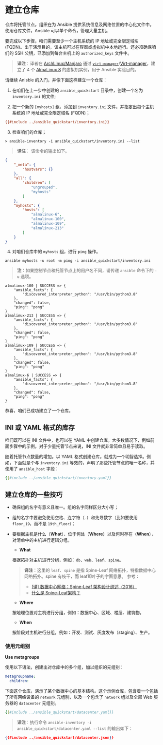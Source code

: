 # 建立仓库

仓库将托管节点，组织在为 Ansible 提供系统信息及网络位置的中心化文件中。使用仓库文件，Ansible 可以单个命令，管理大量主机。

要完成以下步骤，咱们需要至少一个主机系统的 IP 地址或完全限定域名 (FQDN)。出于演示目的，该主机可以在容器或虚拟机中本地运行。还必须确保咱们的 SSH 公钥，已添加到每台主机上的 `authorized_keys` 文件中。

> **译注**：译者在 [ArchLinux/Manjaro](https://manjaro.org/) 通过 [`virt-manager`](https://virt-manager.org/)/[Virt-manager](https://wiki.manjaro.org/index.php/Virt-manager)，建立了 4 个 [AlmaLinux 8](https://almalinux.org/) 的虚拟机实例，用于 Ansible 实验目的。

请继续 Anisble 的入门，并像下面这样建立一个仓库：

1. 在咱们在上一步中创建的 `ansible_quickstart` 目录中，创建一个名为 `inventory.ini` 的文件;

2. 把一个新的 `[myhosts]` 组，添加到 `inventory.ini` 文件，并指定出每个主机系统的 IP 地址或完全限定域名 (FQDN)；

```ini
{{#include ../ansible_quickstart/inventory.ini}}
```

3. 检查咱们的仓库；

```console
> ansible-inventory -i ansible_quickstart/inventory.ini --list
```

> **译注**： 该命令的输出如下。


```json
{
    "_meta": {
        "hostvars": {}
    },
    "all": {
        "children": [
            "ungrouped",
            "myhosts"
        ]
    },
    "myhosts": {
        "hosts": [
            "almalinux-6",
            "almalinux-100",
            "almalinux-109",
            "almalinux-213"
        ]
    }
}
```

4. 对咱们仓库中的 `myhosts` 组，进行 `ping` 操作。

```console
ansible myhosts -u root -m ping -i ansible_quickstart/inventory.ini
```

> **注**：如果控制节点和托管节点上的用户名不同，请传递 `ansible` 命令下的 `-u` 选项。

```console
almalinux-100 | SUCCESS => {
    "ansible_facts": {
        "discovered_interpreter_python": "/usr/bin/python3.8"
    },
    "changed": false,
    "ping": "pong"
}
almalinux-213 | SUCCESS => {
    "ansible_facts": {
        "discovered_interpreter_python": "/usr/bin/python3.8"
    },
    "changed": false,
    "ping": "pong"
}
almalinux-109 | SUCCESS => {
    "ansible_facts": {
        "discovered_interpreter_python": "/usr/bin/python3.8"
    },
    "changed": false,
    "ping": "pong"
}
almalinux-6 | SUCCESS => {
    "ansible_facts": {
        "discovered_interpreter_python": "/usr/bin/python3.8"
    },
    "changed": false,
    "ping": "pong"
}
```

恭喜，咱们已成功建立了一个仓库。


## INI 或 YAML 格式的库存

咱们既可以在 INI 文件中，也可以在 YAML 中创建仓库。大多数情况下，例如前面步骤中的示例，对于少量托管节点来说，INI 文件就非常简单且易于读取。

随着托管节点数量的增加，以 YAML 格式创建仓库，就成为一个明智选择。例如，下面就是个与 `inventory.ini` 等效的，声明了那些托管节点的唯一名称，并使用了 `ansible_host` 字段：

```yaml
{{#include ../ansible_quickstart/inventory.yaml}}
```

## 建立仓库的一些技巧

- 确保组的名字有意义且唯一。组的名字同样区分大小写；

- 组的名字中要避免使用空格、连字符（`-`）和先导数字（比如要使用 `floor_19`，而不是 `19th_floor`）；

+ 要根据主机是什么（**What**）、位于何处（**Where**）以及何时存在（**When**），对清单中的主机进行逻辑分组。

    - **What**

    根据拓扑对主机进行分组，例如：`db`、`web`、`leaf`、`spine`。

    > **译注**：这里的 `leaf`、`spine` 是指 Spine-Leaf 网络拓扑，特指数据中心网络拓扑。spine 有枝干，而 leaf即叶子的字面意思。
    > 参考：
    > - [[译] 数据中心网络：Spine-Leaf 架构设计综述（2016）](http://arthurchiao.art/blog/spine-leaf-design-zh/)
    > - [什么是 Spine-Leaf架构？](https://www.arubanetworks.com/zh-hans/faq/what-is-spine-leaf-architecture/)

    - **Where**

    按地理位置对主机进行分组，例如：数据中心、区域、楼层、建筑物。

    - **When**

    按阶段对主机进行分组，例如：开发、测试、灰度发布（staging）、生产。

### 使用元组别

**Use metagroups**

使用以下语法，创建出对仓库中的多个组，加以组织的元组别：

```yaml
metagroupname:
  children:
```

下面这个仓库，演示了某个数据中心的基本结构。这个示例仓库，包含着一个包括了所有网络设备的 `network` 元组别，以及一个包含了 `network` 组以及全部 Web 服务器的 `datacenter` 元组别。

```yaml
{{#include ../ansible_quickstart/datacenter.yaml}}
```

> **译注**：执行命令 `ansible-inventory -i ansible_quickstart/datacenter.yaml --list` 的输出如下：

```json
{{#include ../ansible_quickstart/datacenter.json}}
```
